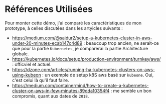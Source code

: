 # Références Utilisées

Pour monter cette démo, j'ai comparé les caractéristiques de mon prototype, à celles discutées dans les artyicles suivants :

* https://medium.com/@saidur2/setup-a-kubernetes-cluster-in-aws-under-20-minutes-ecab147c4d89 : beaucoup trop ancien, ne serait-ce que pour la partie `Kubernetes`, je comparerai la partie Architecture globale.
* https://kubernetes.io/docs/setup/production-environment/turnkey/aws/ : officviel et actuel.
* https://dzone.com/articles/running-ha-kubernetes-clusters-on-aws-using-kubeon :  un exemple de setup k8S aws basé sur `kubeone`. Oui, c'est celui là qu'il faut faire.
* https://medium.com/containermind/how-to-create-a-kubernetes-cluster-on-aws-in-few-minutes-89dda10354f4 :  me semble un bon compromis, quant aux dates de `2018`.
